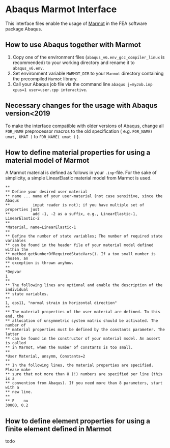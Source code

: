 # Abaqus Marmot Interface

This interface files enable the usage of [Marmot](https://github.com/MAteRialMOdelingToolbox/marmot) in the FEA software package Abaqus.


## How to use Abaqus together with Marmot

1. Copy one of the environment files (```abaqus_v6.env_gcc_compiler_linux``` is recommended) to your working directory and rename it to ```abaqus_v6.env```.
2. Set environment variable ```MARMOT_DIR``` to your ```Marmot``` directory containing the precompiled ```Marmot``` library.
3. Call your Abaqus job file via the command line ```abaqus j=myJob.inp cpus=1 user=user.cpp interactive```. 

## Necessary changes for the usage with Abaqus version<2019

To make the interface compatible with older versions of Abaqus, change all ```FOR_NAME``` preprocessor macros to the old specification ( e.g. ```FOR_NAME( umat, UMAT )``` to ```FOR_NAME( umat )``` ).

## How to define material properties for using a material model of Marmot

A Marmot material is defined as follows in your ```.inp```-file. For the sake of simplicity, a simple LinearElastic material model from Marmot is used.

```
** 
** Define your desired user material
** name ... name of your user-material (not case sensitive, since the Abaqus 
**          input reader is not); if you have multiple set of properties just
**          add -1, -2 as a suffix, e.g., LinearElastic-1, LinearElastic-2
** 
*Material, name=LinearElastic-1
** 
** Define the number of state variables; The number of required state variables 
** can be found in the header file of your material model defined within the 
** method getNumberOfRequiredStateVars(). If a too small number is chosen, an 
** exception is thrown anyhow.
** 
*Depvar
1
** 
** The following lines are optional and enable the description of the individual
** state variables.
** 
1, eps11, "normal strain in horizontal direction"
** 
** The material properties of the user material are defined. To this end, the 
** allocation of unsymmetric system matrix should be activated. The number of
** material properties must be defined by the constants parameter. The latter 
** can be found in the constructor of your material model. An assert is called
** in Marmot, when the number of constants is too small.
**
*User Material, unsymm, Constants=2
** 
** In the following lines, the material properties are specified. Please make 
** sure that not more than 8 (!) numbers are specified per line (this is a 
** convention from Abaqus). If you need more than 8 parameters, start with a
** new line.
**
** E    nu
30000, 0.2
```

## How to define element properties for using a finite element defined in Marmot

todo


